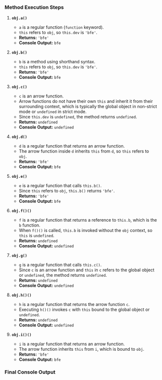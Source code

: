 ### Method Execution Steps

1. **`obj.a()`**
   - `a` is a regular function (`function` keyword).
   - `this` refers to `obj`, so `this.dev` is `'bfe'`.
   - **Returns:** `'bfe'`
   - **Console Output:** `bfe`

2. **`obj.b()`**
   - `b` is a method using shorthand syntax.
   - `this` refers to `obj`, so `this.dev` is `'bfe'`.
   - **Returns:** `'bfe'`
   - **Console Output:** `bfe`

3. **`obj.c()`**
   - `c` is an arrow function.
   - Arrow functions do not have their own `this` and inherit it from their surrounding context, which is typically the global object in non-strict mode or `undefined` in strict mode.
   - Since `this.dev` is `undefined`, the method returns `undefined`.
   - **Returns:** `undefined`
   - **Console Output:** `undefined`

4. **`obj.d()`**
   - `d` is a regular function that returns an arrow function.
   - The arrow function inside `d` inherits `this` from `d`, so `this` refers to `obj`.
   - **Returns:** `'bfe'`
   - **Console Output:** `bfe`

5. **`obj.e()`**
   - `e` is a regular function that calls `this.b()`.
   - Since `this` refers to `obj`, `this.b()` returns `'bfe'`.
   - **Returns:** `'bfe'`
   - **Console Output:** `bfe`

6. **`obj.f()()`**
   - `f` is a regular function that returns a reference to `this.b`, which is the `b` function.
   - When `f()()` is called, `this.b` is invoked without the `obj` context, so `this` is `undefined`.
   - **Returns:** `undefined`
   - **Console Output:** `undefined`

7. **`obj.g()`**
   - `g` is a regular function that calls `this.c()`.
   - Since `c` is an arrow function and `this` in `c` refers to the global object or `undefined`, the method returns `undefined`.
   - **Returns:** `undefined`
   - **Console Output:** `undefined`

8. **`obj.h()()`**
   - `h` is a regular function that returns the arrow function `c`.
   - Executing `h()()` invokes `c` with `this` bound to the global object or `undefined`.
   - **Returns:** `undefined`
   - **Console Output:** `undefined`

9. **`obj.i()()`**
   - `i` is a regular function that returns an arrow function.
   - The arrow function inherits `this` from `i`, which is bound to `obj`.
   - **Returns:** `'bfe'`
   - **Console Output:** `bfe`

### Final Console Output

